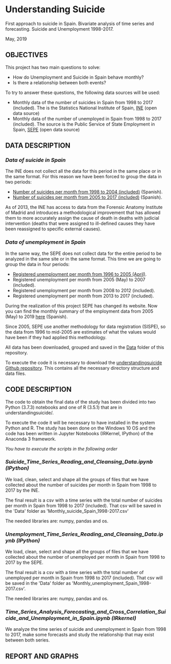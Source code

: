 # Understanding Suicide
First approach to suicide in Spain. Bivariate analysis of time series and forecasting. Suicide and Unemployment 1998-2017.

May, 2019

## OBJECTIVES

This project has two main questions to solve:

- How do Unemployment and Suicide in Spain behave monthly?
- Is there a relationship between both events?


To try to answer these questions, the following data sources will be used:

- Monthly data of the number of suicides in Spain from 1998 to 2017 (included). The is the 
Statistics National Institute of Spain, [INE](https://www.ine.es) (open data source)
- Monthly data of the number of unemployed in Spain from 1998 to 2017 (included). The source is the
Public Service of State Employment in Spain, [SEPE](https://www.sepe.es) (open data source)

## DATA DESCRIPTION

### *Data of suicide in Spain*
The INE does not collect all the data for this period in the same place or in the same format. For this reason we have been forced to group the data in two periods:
- [Number of suicides per month from 1998 to 2004 (included)](https://www.ine.es/jaxi/Tabla.htm?path=/t18/p427/a1998/l0/&file=03013.px) (Spanish).
- [Number of suicides per month from 2005 to 2017 (included)](https://www.ine.es/jaxi/Tabla.htm?path=/t15/p417/a2005/l0/&file=05006.px&L=0) (Spanish).

As of 2013, the INE has access to data from the Forensic Anatomy Institute of Madrid and introduces a methodological improvement that has allowed them to more accurately assign the cause of death in deaths with judicial intervention (deaths that were assigned to ill-defined causes they have been reassigned to specific external causes).

### *Data of unemployment in Spain*
In the same way, the SEPE does not collect data for the entire period to be analyzed in the same site or in the same format. This time we are going to group the data in four periods:
- [Registered unemployment per month from 1996 to 2005 (April)](http://www.sepe.es/HomeSepe/que-es-el-sepe/estadisticas/empleo.html).
- Registered unemployment per month from 2005 (May) to 2007 (included).
- Registered unemployment per month from 2008 to 2012 (included).
- Registered unemployment per month from 2013 to 2017 (included).

During the realization of this project SEPE has changed its website. Now you can find the monthly summary of the employment data from 
2005 (May) to 2019 [here](https://www.sepe.es/HomeSepe/que-es-el-sepe/estadisticas/datos-avance/datos.html) (Spanish).

Since 2005, SEPE use another methodology for data registration (SISPE), so the data from 1996 to mid-2005 are estimates of what the 
values would have been if they had applied this methodology.

All data has been downloaded, grouped and saved in the [Data](https://github.com/tonilopezrosell/understandingsuicide/tree/master/Data) folder of this repository.

To execute the code it is necessary to download the [understandingsuicide Github repository](https://github.com/tonilopezrosell/understandingsuicide). This contains all the necessary directory structure and data files. 


## CODE DESCRIPTION

The code to obtain the final data of the study has been divided into two Python (3.7.3) notebooks and one of R (3.5.1) that are in understandingsuicide/.

To execute the code it will be necessary to have installed in the system Python and R. The study has been done on the Windows 10 OS and the code has been written in Jupyter Notebooks (IRKernel, IPython) of the Anaconda 3 framework.

*You have to execute the scripts in the following order*
### *Suicide_Time_Series_Reading_and_Cleansing_Data.ipynb (IPython)*
We load, clean, select and shape all the groups of files that we have collected about the number of suicides per month in Spain from 1998 to 2017 by the INE.

The final result is a csv with a time series with the total number of suicides per month in Spain from 1998 to 2017 (included). That csv will be saved in the 'Data' folder as 'Monthly_suicide_Spain_1998-2017.csv'

The needed libraries are: numpy, pandas and os.

### *Unemployment_Time_Series_Reading_and_Cleansing_Data.ipynb (IPython)*

We load, clean, select and shape all the groups of files that we have collected about the number of unemployed per month in Spain from 1998 to 2017 by the SEPE.

The final result is a csv with a time series with the total number of unemployed per month in Spain from 1998 to 2017 (included). That csv will be saved in the 'Data' folder as 'Monthly_unemployment_Spain_1998-2017.csv'.

The needed libraries are: numpy, pandas and os.

### *Time_Series_Analysis_Forecasting_and_Cross_Correlation_Suicide_and_Unemployment_in_Spain.ipynb (IRkernel)*

We analyze the time series of suicide and unemployment in Spain from 1998 to 2017, make some forecasts and study the relationship that may exist between both series.


## REPORT AND GRAPHS
